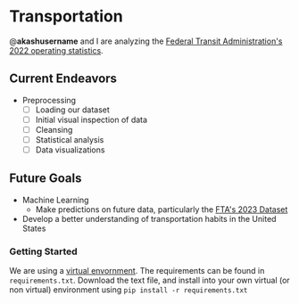 # Transportation
@__akashusername__ and I are analyzing the [Federal Transit Administration's 2022 operating statistics](https://www.transit.dot.gov/ntd/data-product/2022-annual-database-service). 

## Current Endeavors
* Preprocessing
  * [ ] Loading our dataset
  * [ ] Initial visual inspection of data
  * [ ] Cleansing
  * [ ] Statistical analysis
  * [ ] Data visualizations
 
## Future Goals
* Machine Learning
  * Make predictions on future data, particularly the [FTA's 2023 Dataset](https://www.transit.dot.gov/ntd/data-product/2023-annual-database-service)
* Develop a better understanding of transportation habits in the United States

### Getting Started
We are using a [virtual envornment](https://github.com/pypa/virtualenv). The requirements can be found in `requirements.txt`. Download the text file, and install into your own virtual (or non virtual) environment using `pip install -r requirements.txt`
